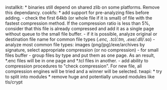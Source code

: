 installkit:
    * binaries still depend on shared zlib on some platforms. Remove this
      dependancy.
cookfs:
    * add support for pre-analyzing files before adding.
      - check the first 64kb (or whole file if it is small) of file with
        the fastest compression method. If the compression ratio is less
        than 5%, consider that this file is already compressed and add it as
        a single page without queue to the small file buffer.
      - if it is possible, analyze original or destination file name for
        common file types (*.enc, *.tcl/*.tm, *.exe/*.dll/*.so)
      - analyze most common file types: images (png/jpg)/exe/archives by
        signature, select appropriate compression (or no compression)
      - for small files buffer - group files by type and put them as one page.
        As an result, *.enc files will be in one page and *.tcl files in
        another.
      - add ability to compression procedures to "check compression". For new
        file, all compression engines will be tried and a winner will be
        selected.
twapi:
    * try to split into modules
    * remove huge and potentially unused modules like tls/crypt
